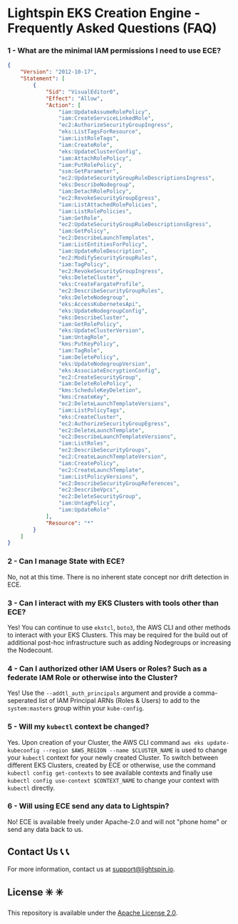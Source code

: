 # Lightspin EKS Creation Engine - Frequently Asked Questions (FAQ)

### 1 - What are the minimal IAM permissions I need to use ECE?

```json
{
    "Version": "2012-10-17",
    "Statement": [
        {
            "Sid": "VisualEditor0",
            "Effect": "Allow",
            "Action": [
                "iam:UpdateAssumeRolePolicy",
                "iam:CreateServiceLinkedRole",
                "ec2:AuthorizeSecurityGroupIngress",
                "eks:ListTagsForResource",
                "iam:ListRoleTags",
                "iam:CreateRole",
                "eks:UpdateClusterConfig",
                "iam:AttachRolePolicy",
                "iam:PutRolePolicy",
                "ssm:GetParameter",
                "ec2:UpdateSecurityGroupRuleDescriptionsIngress",
                "eks:DescribeNodegroup",
                "iam:DetachRolePolicy",
                "ec2:RevokeSecurityGroupEgress",
                "iam:ListAttachedRolePolicies",
                "iam:ListRolePolicies",
                "iam:GetRole",
                "ec2:UpdateSecurityGroupRuleDescriptionsEgress",
                "iam:GetPolicy",
                "ec2:DescribeLaunchTemplates",
                "iam:ListEntitiesForPolicy",
                "iam:UpdateRoleDescription",
                "ec2:ModifySecurityGroupRules",
                "iam:TagPolicy",
                "ec2:RevokeSecurityGroupIngress",
                "eks:DeleteCluster",
                "eks:CreateFargateProfile",
                "ec2:DescribeSecurityGroupRules",
                "eks:DeleteNodegroup",
                "eks:AccessKubernetesApi",
                "eks:UpdateNodegroupConfig",
                "eks:DescribeCluster",
                "iam:GetRolePolicy",
                "eks:UpdateClusterVersion",
                "iam:UntagRole",
                "kms:PutKeyPolicy",
                "iam:TagRole",
                "iam:DeletePolicy",
                "eks:UpdateNodegroupVersion",
                "eks:AssociateEncryptionConfig",
                "ec2:CreateSecurityGroup",
                "iam:DeleteRolePolicy",
                "kms:ScheduleKeyDeletion",
                "kms:CreateKey",
                "ec2:DeleteLaunchTemplateVersions",
                "iam:ListPolicyTags",
                "eks:CreateCluster",
                "ec2:AuthorizeSecurityGroupEgress",
                "ec2:DeleteLaunchTemplate",
                "ec2:DescribeLaunchTemplateVersions",
                "iam:ListRoles",
                "ec2:DescribeSecurityGroups",
                "ec2:CreateLaunchTemplateVersion",
                "iam:CreatePolicy",
                "ec2:CreateLaunchTemplate",
                "iam:ListPolicyVersions",
                "ec2:DescribeSecurityGroupReferences",
                "ec2:DescribeVpcs",
                "ec2:DeleteSecurityGroup",
                "iam:UntagPolicy",
                "iam:UpdateRole"
            ],
            "Resource": "*"
        }
    ]
}
```

### 2 - Can I manage State with ECE?

No, not at this time. There is no inherent state concept nor drift detection in ECE.

### 3 - Can I interact with my EKS Clusters with tools other than ECE?

Yes! You can continue to use `ekstcl`, `boto3`, the AWS CLI and other methods to interact with your EKS Clusters. This may be required for the build out of additional post-hoc infrastructure such as adding Nodegroups or increasing the Nodecount.

### 4 - Can I authorized other IAM Users or Roles? Such as a federate IAM Role or otherwise into the Cluster?

Yes! Use the `--addtl_auth_principals` argument and provide a comma-seperated list of IAM Principal ARNs (Roles & Users) to add to the `system:masters` group within your `kube-config`.

### 5 - Will my `kubectl` context be changed?

Yes. Upon creation of your Cluster, the AWS CLI command `aws eks update-kubeconfig --region $AWS_REGION --name $CLUSTER_NAME` is used to change your `kubectl` context for your newly created Cluster. To switch between different EKS Clusters, created by ECE or otherwise, use the command `kubectl config get-contexts` to see available contexts and finally use `kubectl config use-context $CONTEXT_NAME` to change your context with `kubectl` directly.

### 6 - Will using ECE send any data to Lightspin?

No! ECE is available freely under Apache-2.0 and will not "phone home" or send any data back to us.

## Contact Us :telephone_receiver: :telephone_receiver:

For more information, contact us at support@lightspin.io.

## License :eight_spoked_asterisk: :eight_spoked_asterisk:

This repository is available under the [Apache License 2.0](https://github.com/lightspin-tech/eks-creation-engine/blob/main/LICENSE).
